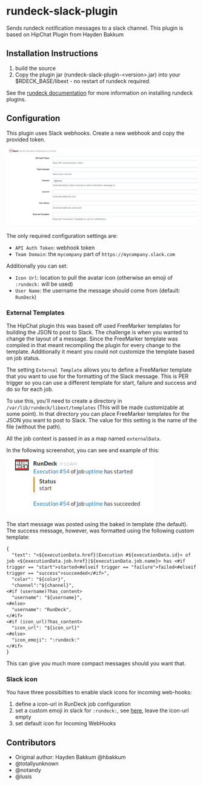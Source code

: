 rundeck-slack-plugin
======================

Sends rundeck notification messages to a slack channel. This plugin 
is based on HipChat Plugin from Hayden Bakkum

Installation Instructions
-------------------------

1. build the source
2. Copy the plugin jar (rundeck-slack-plugin-\<version\>.jar) into your $RDECK_BASE/libext - no restart of rundeck required. 

See the [rundeck documentation](http://rundeck.org/docs/manual/plugins.html#installing-plugins) for more 
information on installing rundeck plugins.

## Configuration
This plugin uses Slack webhooks. Create a new webhook and copy the provided token.

![configuration](config.png)

The only required configuration settings are:

- `API Auth Token`: webhook token
- `Team Domain`: the `mycompany` part of `https://mycompany.slack.com`

Additionally you can set:

- `Icon Url`: location to pull the avatar icon (otherwise an emoji of `:rundeck:` will be used)
- `User Name`: the username the message should come from (default: `RunDeck`)

### External Templates
The HipChat plugin this was based off used FreeMarker templates for building the JSON to post to Slack. The challenge is when you wanted to change the layout of a message.
Since the FreeMarker template was compiled in that meant recompiling the plugin for every change to the template.
Additionally it meant you could not customize the template based on job status.

The setting `External Template` allows you to define a FreeMarker template that you want to use for the formatting of the Slack message. This is PER trigger so you can use a different template for start, failure and success and do so for each job.

To use this, you'll need to create a directory in `/var/lib/rundeck/libext/templates` (This will be made customizable at some point). In that directory you can place FreeMarker templates for the JSON you want to post to Slack. The value for this setting is the name of the file (without the path).

All the job context is passed in as a map named `externalData`.

In the following screenshot, you can see and example of this:

![screenshot](example.png)

The start message was posted using the baked in template (the default).
The success message, however, was formatted using the following custom template:

```
{
  "text": "<${executionData.href}|Execution #${executionData.id}> of job <${executionData.job.href}|${executionData.job.name}> has <#if trigger == "start">started<#elseif trigger == "failure">failed<#elseif trigger == "success">succeeded</#if>",
  "color": "${color}",
  "channel":"${channel}",
<#if (username)?has_content>
  "username": "${username}",
<#else>
  "username": "RunDeck",
</#if>
<#if (icon_url)?has_content>
  "icon_url": "${icon_url}"
<#else>
  "icon_emoji": ":rundeck:"
</#if>
}
```

This can give you much more compact messages should you want that.

### Slack icon

You have three possibilties to enable slack icons for incoming web-hooks:

1.  define a icon-url in RunDeck job configuration
2.  set a custom emoji in slack for `:rundeck:`, see [here](https://slack.com/emoji), leave the icon-url empty
3.  set default icon for Incoming WebHooks

## Contributors
*  Original author: Hayden Bakkum @hbakkum
*  @totallyunknown
*  @notandy
*  @lusis